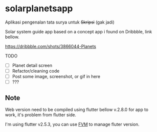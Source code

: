 # solarplanetsapp

Aplikasi pengenalan tata surya untuk ~~Skripsi~~ (gak jadi)

Solar system guide app based on a concept app i found on Dribbble, link bellow.

<https://dribbble.com/shots/3866044-Planets>

TODO

- [ ] Planet detail screen
- [ ] Refactor/cleaning code
- [ ] Post some image, screenshot, or gif in here
- [ ] ???

## Note

Web version need to be compiled using flutter bellow v.2.8.0 for app to work, it's problem from flutter side.

I'm using flutter v2.5.3, you can use [FVM](https://fvm.app/)
 to manage fluter version.
